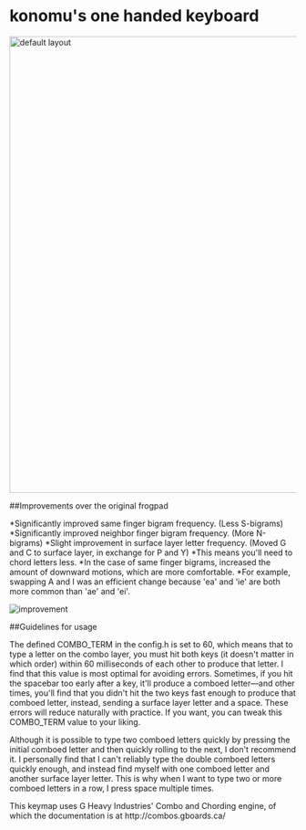 # konomu's one handed keyboard

<img src="https://i.imgur.com/VWQMUk7.png" alt="default layout" width="800">

##Improvements over the original frogpad

*Significantly improved same finger bigram frequency. (Less S-bigrams)
*Significantly improved neighbor finger bigram frequency. (More N-bigrams)
*Slight improvement in surface layer letter frequency. (Moved G and C to surface layer, in exchange for P and Y)
	*This means you'll need to chord letters less.
*In the case of same finger bigrams, increased the amount of downward motions, which are more comfortable.
	*For example, swapping A and I was an efficient change because 'ea' and 'ie' are both more common than 'ae' and 'ei'.

![improvement](https://i.imgur.com/auVktOh.png)

##Guidelines for usage
<p>The defined COMBO_TERM in the config.h is set to 60, which means that to type a letter on the combo layer, you must hit both keys
(it doesn't matter in which order) within 60 milliseconds of each other to produce that letter. I find that this value is most optimal for 
avoiding errors. Sometimes, if you hit the spacebar too early after a key, it'll produce a comboed letter—and other times, you'll find that you
didn't hit the two keys fast enough to produce that comboed letter, instead, sending a surface layer letter and a space. These errors will
reduce naturally with practice. If you want, you can tweak this COMBO_TERM value to your liking.</p>
<p>Although it is possible to type two comboed letters quickly by pressing the initial comboed letter and then quickly rolling to the next, 
I don't recommend it. I personally find that I can't reliably type the double comboed letters quickly enough, and instead find myself with
one comboed letter and another surface layer letter. This is why when I want to type two or more comboed letters in a row, I press 
space multiple times.</p>
<p>This keymap uses G Heavy Industries' Combo and Chording engine, of which the documentation is at http://combos.gboards.ca/</p>
